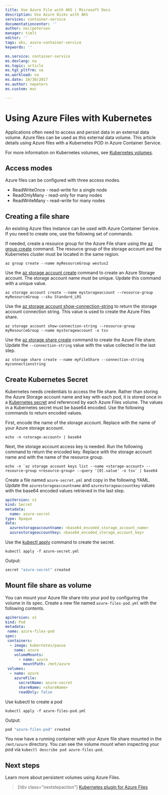 ```yaml
---
title: Use Azure File with AKS | Microsoft Docs
description: Use Azure Disks with AKS
services: container-service
documentationcenter: ''
author: neilpeterson
manager: timlt
editor: ''
tags: aks, azure-container-service
keywords: ''

ms.service: container-service
ms.devlang: na
ms.topic: article
ms.tgt_pltfrm: na
ms.workload: na
ms.date: 10/30/2017
ms.author: nepeters
ms.custom: mvc

---
```


# Using Azure Files with Kubernetes

Applications often need to access and persist data in an external data volume. Azure files can be used as this external data volume. This article details using Azure files with a Kubernetes POD in Azure Container Service.

For more information on Kubernetes volumes, see [Kubernetes volumes][kubernetes-volumes].

## Access modes 

Azure files can be configured with three access modes. 

* ReadWriteOnce - read-write for a single node
* ReadOnlyMany - read-only for many nodes
* ReadWriteMany - read-write for many nodes

## Creating a file share

An existing Azure files instance can be used with Azure Container Service. If you need to create one, use the following set of commands.

If needed, create a resource group for the Azure File share using the [az group create][az-group-create] command. The resource group of the storage account and the Kubernetes cluster must be located in the same region.

```azurecli-interactive
az group create --name myResourceGroup westus2
```

Use the [az storage account create][az-storage-create] command to create an Azure Storage account. The storage account name must be unique. Update this command with a unique value.

```azurecli-interactive
az storage account create --name mystorageaccount --resource-group myResourceGroup --sku Standard_LRS
```

Use the [az storage account show-connection-string][az-storage-conntection-string] to return the storage account connection string. This value is used to create the Azure Files share.

```azurecli-interactive
az storage account show-connection-string --resource-group myResourceGroup --name mystorageaccount -o tsv
```

Use the [az storage share create][az-storage-share-create] command to create the Azure File share. Update the `--connection-string` value with the value collected in the last step.

```azurecli-interactive
az storage share create --name myFileShare --connection-string myconnectionstring
```

## Create Kubernetes Secret

Kubernetes needs credentials to access the file share. Rather than storing the Azure Storage account name and key with each pod, it is stored once in a [Kubernetes secret][kubernetes-secret] and referenced by each Azure Files volume. The values in a Kubernetes secret must be base64 encoded. Use the following commands to return encoded values.

First, encode the name of the storage account. Replace <storage-account> with the name of your Azure storage account.

```azurecli-interactive
echo -n <storage-account> | base64
```

Next, the storage account access key is needed. Run the following command to return the encoded key. Replace <storage-account> with the storage account name and <resource-group> with the name of the resource group.

```azurecli-interactive
echo -n `az storage account keys list --name <storage-account> --resource-group <resource-group> --query '[0].value' -o tsv` | base64
```

Create a file named `azure-secret.yml` and copy in the following YAML. Update the `azurestorageaccountname` and `azurestorageaccountkey` values with the base64 encoded values retrieved in the last step.

```yaml
apiVersion: v1
kind: Secret
metadata:
  name: azure-secret
type: Opaque
data:
  azurestorageaccountname: <base64_encoded_storage_account_name>
  azurestorageaccountkey: <base64_encoded_storage_account_key>
```

Use the [kubectl apply][kubectl-apply] command to create the secret.

```azurecli-interactive
kubectl apply -f azure-secret.yml
```

Output:

```bash
secret "azure-secret" created
```

## Mount file share as volume

You can mount your Azure file share into your pod by configuring the volume in its spec. Create a new file named `azure-files-pod.yml` with the following contents.

```yaml
apiVersion: v1
kind: Pod
metadata:
 name: azure-files-pod
spec:
 containers:
  - image: kubernetes/pause
    name: azure
    volumeMounts:
      - name: azure
        mountPath: /mnt/azure
 volumes:
  - name: azure
    azureFile:
      secretName: azure-secret
      shareName: <shareName>
      readOnly: false
```

Use kubectl to create a pod

```azurecli-interactive
kubectl apply -f azure-files-pod.yml
```

Output:

```bash
pod "azure-files-pod" created
```

You now have a running container with your Azure file share mounted in the `/mnt/azure` directory. You can see the volume mount when inspecting your pod via `kubectl describe pod azure-files-pod`.

## Next steps

Learn more about persistent volumes using Azure Files.

> [!div class="nextstepaction"]
> [Kubernetes plugin for Azure Files](https://github.com/kubernetes/examples/blob/master/staging/volumes/azure_file/README.md)

<!-- LINKS -->
[kubernetes-volumes]: https://kubernetes.io/docs/concepts/storage/volumes/
[az-storage-create]: /cli/azure/storage/account#az_storage_account_create
[az-storage-conntection-string]: /cli/azure/storage/account#az_storage_account_show_connection_string
[az-storage-share-create]: /cli/azure/storage/share#az_storage_share_create
[kubectl-apply]: https://kubernetes.io/docs/user-guide/kubectl/v1.8/#apply
[kubernetes-secret]: https://kubernetes.io/docs/concepts/configuration/secret/
[az-group-create]: /cli/azure/group#az_group_create